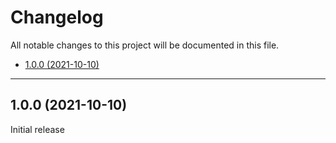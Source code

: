# Changelog

All notable changes to this project will be documented in this file.

- [1.0.0 (2021-10-10)](#100-2021-10-10)

---

<a name="1.0.0"></a>
## 1.0.0 (2021-10-10)

Initial release
